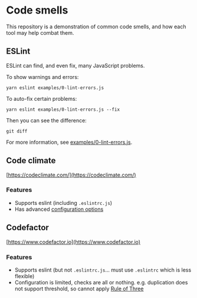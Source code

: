 # Code smells

This repository is a demonstration of common code smells, and how each tool may help combat them.

## ESLint

ESLint can find, and even fix, many JavaScript problems.

To show warnings and errors:

```
yarn eslint examples/0-lint-errors.js
```

To auto-fix certain problems:

```
yarn eslint examples/0-lint-errors.js --fix
```

Then you can see the difference:

```
git diff
```

For more information, see [examples/0-lint-errors.js](examples/0-lint-errors.js).

## Code climate

[https://codeclimate.com/](https://codeclimate.com/)

### Features

- Supports eslint (including `.eslintrc.js`)
- Has advanced [configuration options](https://docs.codeclimate.com/docs/advanced-configuration#section-exclude-patterns)

## Codefactor

[https://www.codefactor.io](https://www.codefactor.io)

### Features

- Supports eslint (but not `.eslintrc.js`... must use `.eslintrc` which is less flexible)
- Configuration is limited, checks are all or nothing.
  e.g. duplication does not support threshold, so cannot apply [Rule of Three](https://en.wikipedia.org/wiki/Rule_of_three_(computer_programming))